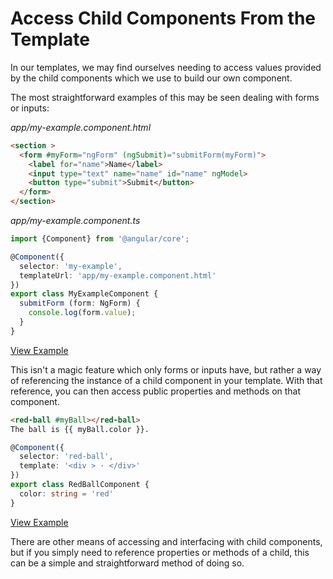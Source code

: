 # Access Child Components From the Template
In our templates, we may find ourselves needing to access values provided by the child components which we use to build our own component.

The most straightforward examples of this may be seen dealing with forms or inputs:

_app/my-example.component.html_
```html
<section >
  <form #myForm="ngForm" (ngSubmit)="submitForm(myForm)">
    <label for="name">Name</label>
    <input type="text" name="name" id="name" ngModel>
    <button type="submit">Submit</button>
  </form>
</section>
```


_app/my-example.component.ts_
```ts
import {Component} from '@angular/core';

@Component({
  selector: 'my-example',
  templateUrl: 'app/my-example.component.html'
})
export class MyExampleComponent {
  submitForm (form: NgForm) {
    console.log(form.value);
  }
}
```
[View Example](https://plnkr.co/edit/TH2x5b?p=preview)

This isn't a magic feature which only forms or inputs have, but rather a way of referencing the instance of a child component in your template. With that reference, you can then access public properties and methods on that component.

```html
<red-ball #myBall></red-ball>
The ball is {{ myBall.color }}.
```

```ts
@Component({
  selector: 'red-ball',
  template: '<div > · </div>'
})
export class RedBallComponent {
  color: string = 'red'
}
```
[View Example](https://plnkr.co/edit/0SXR28?p=preview)

There are other means of accessing and interfacing with child components, but if you simply need to reference properties or methods of a child, this can be a simple and straightforward method of doing so.
